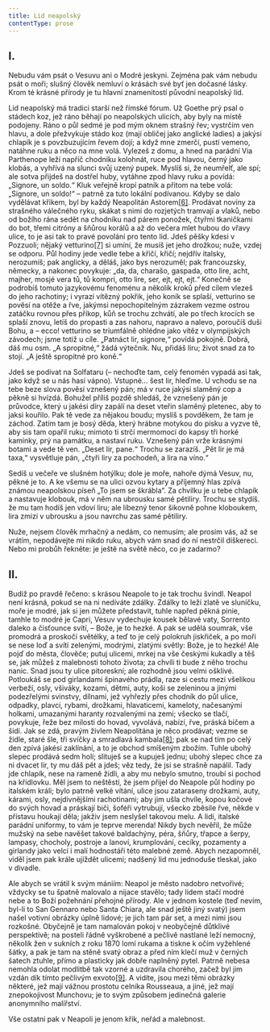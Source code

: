 ```yaml
---
title: Lid neapolský
contentType: prose
---
```


<section>

## I.

Nebudu vám psát o Vesuvu ani o Modré jeskyni. Zejména pak vám nebudu psát o moři; slušný člověk nemluví o krásách své byť jen dočasné lásky. Krom té krásné přírody je tu hlavní znamenitostí původní neapolský lid.

Lid neapolský má tradici starší než římské fórum. Už Goethe prý psal o stádech koz, jež ráno běhají po neapolských ulicích, aby byly na místě podojeny. Ráno o půl sedmé je pod mým oknem strašný řev; vystrčím ven hlavu, a dole přežvykuje stádo koz (mají obličej jako anglické ladies) a jakýsi chlapík je s povzbuzujícím řevem dojí; a když mne zmerčí, pustí vemeno, natáhne ruku a něco na mne volá. Vylezeš z domu, a hned na parádní Via Parthenope leží napříč chodníku kolohnát, ruce pod hlavou, černý jako klobás, a vyhřívá na slunci svůj uzený pupek. Myslíš si, že neumřelť, ale spí; ale sotva přijdeš na dostřel huby, vytáhne zpod hlavy ruku a povídá: „Signore, un soldo.“ Kluk veřejně kropí patník a přitom na tebe volá: „Signore, un soldo!“ – patrně za tuto lokální podívanou. Kdyby se dalo vydělávat křikem, byl by každý Neapolitán Astorem[\[6\]](./resources/undefined). Prodávat noviny za strašného válečného ryku, skákat s nimi do rozjetých tramvají a vlaků, nebo od božího rána sedět na chodníku nad párem ponožek, čtyřmi tkaničkami do bot, třemi citróny a šňůrou korálů a až do večera mlet hubou do vřavy ulice, to je asi tak to pravé povolání pro tento lid. Jdeš pěšky kdesi v Pozzuoli; nějaký vetturino[\[7\]](./resources/undefined) si umíní, že musíš jet jeho drožkou; nuže, vzdej se odporu. Půl hodiny jede vedle tebe a křičí, křičí; nejdřív italsky, nerozumíš; pak anglicky, a děláš, jako bys nerozuměl; pak francouzsky, německy, a nakonec povykuje: „da, da, charašo, gaspada, otto lire, acht, majher, mosjé vera tů, tů kompri, otto lire, ser, ejt, ejt, ejt.“ Konečně se podrobíš tomuto jazykovému fenoménu a několik kroků před cílem vlezeš do jeho rachotiny; i vyrazí vítězný pokřik, jeho koník se splaší, vetturino se pověsí na otěže a řve, jakýmsi nepochopitelným zázrakem vezme ostrou zatáčku rovnou přes příkop, kůň se trochu zchvátí, ale po třech krocích se splaší znovu, letíš do propasti a zas nahoru, napravo a nalevo, poroučíš duši Bohu, a – ecco! vetturino se triumfálně ohlédne jako vítěz v olympijských závodech; jsme totiž u cíle. „Patnáct lir, signore,“ povídá pokojně. Dobrá, dáš mu osm. „A spropitné,“ žádá výtečník. Nu, přidáš liru; život snad za to stojí. „A ještě spropitné pro koně.“

Jdeš se podívat na Solfataru (– nechoďte tam, celý fenomén vypadá asi tak, jako když se u nás hasí vápno). Vstupné… šest lir, hleďme. U vchodu se na tebe beze slova pověsí vznešený pán; má v ruce jakýsi slaměný cop a pěkně si hvízdá. Bohužel příliš pozdě shledáš, že vznešený pán je průvodce, který u jakési díry zapálí na deset vteřin slaměný pletenec, aby to jaksi kouřilo. Pak tě vede za nějakou boudu; myslíš s povděkem, že tam je záchod. Zatím tam je bosý děda, který hrábne motykou do písku a vyzve tě, aby sis tam opařil ruku; mimoto ti strčí mermomocí do kapsy tři horké kamínky, prý na památku, a nastaví ruku. Vznešený pán vrže krásnými botami a vede tě ven. „Deset lir, pane.“ Trochu se zarazíš. „Pět lir je má taxa,“ vysvětluje pán, „čtyři liry za pochodeň, a lira na víno.“

Sedíš u večeře ve slušném hotýlku; dole je moře, nahoře dýmá Vesuv, nu, pěkné je to. A ke všemu se na ulici ozvou kytary a příjemný hlas zpívá známou neapolskou píseň „To jsem se škrábla“. Za chvilku je u tebe chlapík a nastavuje klobouk, má v něm na ubrousku samé pětiliry. Trochu se stydíš. že mu tam hodíš jen vdoví liru; ale líbezný tenor šikovně pohne kloboukem, lira zmizí v ubrousku a jsou navrchu zas samé pětiliry.

Nuže, nejsem člověk mrhačný a nedám, co nemusím; ale prosím vás, až se vrátím, nepodávejte mi nikdo ruku, abych vám snad do ní nestrčil diškereci. Nebo mi probůh řekněte: je ještě na světě něco, co je zadarmo?

## II.

Budiž po pravdě řečeno: s krásou Neapole to je tak trochu švindl. Neapol není krásná, pokud se na ni nedíváte zdálky. Zdálky to leží zlatě ve sluníčku, moře je modré, jak si jen můžete představit, tuhle napřed pěkná pinie, tamhle to modré je Capri, Vesuv vydechuje kousek bělavé vaty, Sorrento daleko a čisťounce svítí, – Bože, je to hezké. A pak se udělá soumrak, vše promodrá a proskočí světélky, a teď to je celý polokruh jiskřiček, a po moři se nese loď a svítí zelenými, modrými, zlatými světly: Bože, je to hezké! Ale pojď do města, člověče; putuj ulicemi, mrkej na vše českými kukadly a těš se, jak můžeš z malebnosti tohoto života; za chvíli ti bude z něho trochu nanic. Snad jsou ty ulice pitoreskní; ale rozhodně jsou velmi ošklivé. Potloukáš se pod girlandami špinavého prádla, raze si cestu mezi všelikou verbeží, osly, všiváky, kozami, dětmi, auty, koši se zeleninou a jinými podezřelými svinstvy, dílnami, jež vyhřezly přes chodník do půl ulice, odpadky, plavci, rybami, drožkami, hlavaticemi, kameloty, načesanými holkami, umazanými haranty rozvalenými na zemi; všecko se tlačí, povykuje, řeže bez milosti do hovad, vyvolává, nabízí, řve, práská bičem a šidí. Jak se zdá, pravým živlem Neapolitána je něco prodávat; vezme se židle, staré šle, tři svíčky a smradlavá kambala[\[8\]](./resources/undefined); pak se nad tím po celý den zpívá jakési zaklínání, a to je obchod smíšeným zbožím. Tuhle ubohý slepec prodává sedm holí; slituješ se a kupuješ jednu; ubohý slepec chce za ni dvacet lir, ty mu dáš pět a jdeš; věz tedy, že jsi se strašně napálil. Tady jde chlapík, nese na rameně židli, a aby mu nebylo smutno, troubí si pochod na křídlovku. Měl jsem to neštěstí, že jsem přijel do Neapole půl hodiny po italském králi; bylo patrně velké vítání, ulice jsou zataraseny drožkami, auty, kárami, osly, nejdivnějšími rachotinami; aby jim ušla chvíle, kopou kočové do svých hovad a práskají biči, šoféři vytrubují, všecko zběsile řve, někde v přístavu houkají děla; jakživ jsem neslyšel takovou melu. A lidi, italské parádní uniformy, to vám je teprve merenda! Nikdy bych nevěřil, že může mužský na sebe navěšet takové baldachýny, péra, šňůry, třapce a šerpy, lampasy, chocholy, postroje a lanoví, krumplování, cecíky, pozamenty a girlandy jako velcí i malí hodnostáři této malebné země. Abych nezapomněl, viděl jsem pak krále ujíždět ulicemi; nadšený lid mu jednoduše tleskal, jako v divadle.

Ale abych se vrátil k svým mániím: Neapol je město nadobro netvořivé; vždycky se tu špatně malovalo a nijace stavělo; tady lidem stačí modré nebe a to Boží požehnání přehojné přírody. Ale v jednom kostele (teď nevím, byl-li to San Gennaro nebo Santa Chiara, ale snad ještě jiný svatý) jsem našel votivní obrázky úplně lidové; je jich tam pár set, a mezi nimi jsou rozkošné. Obyčejně je tam namalován pokoj v neobyčejně důtklivé perspektivě; na posteli řádně vyškrobené a pečlivě nastlané leží nemocný, několik žen v sukních z roku 1870 lomí rukama a tiskne k očím vyžehlené šátky, a pak je tam na stěně svatý obraz a před ním klečí muž v černých šatech ztuhle, přímo a plasticky jak dobře naplněný pytel. Patrně nebesa nemohla odolat modlitbě tak vzorné a uzdravila chorého, začež byl jim vzdán dík tímto pečlivým exvoto[\[9\]](./resources/undefined). A vidíte, jsou mezi těmi obrázky některé, jež mají vážnou prostotu celníka Rousseaua, a jiné, jež mají znepokojivost Munchovu; je to svým způsobem jedinečná galerie anonymního malířství.

Vše ostatní pak v Neapoli je jenom křik, neřád a malebnost.

</section>
